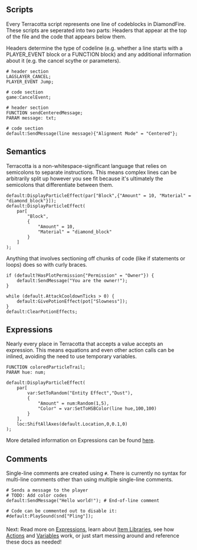 ## Scripts
Every Terracotta script represents one line of codeblocks in DiamondFire. These scripts are seperated into two parts: Headers that appear at the top of the file and the code that appears below them. 

Headers determine the type of codeline (e.g. whether a line starts with a PLAYER_EVENT block or a FUNCTION block) and any additional information about it (e.g. the cancel scythe or parameters).

```tc title="Example Event"
# header section
LAGSLAYER_CANCEL;
PLAYER_EVENT Jump;

# code section
game:CancelEvent;
```

```tc title="Example Function"
# header section
FUNCTION sendCenteredMessage;
PARAM message: txt;

# code section
default:SendMessage(line message){"Alignment Mode" = "Centered"};
```

## Semantics

Terracotta is a non-whitespace-significant language that relies on semicolons to separate instructions. This means complex lines can be arbitrarily split up however you see fit because it's ultimately the semicolons that differentiate between them.

```tc title="Both of these statements are valid."
default:DisplayParticleEffect(par["Block",{"Amount" = 10, "Material" = "diamond_block"}]);
default:DisplayParticleEffect(
    par[
        "Block",
        {
            "Amount" = 10, 
            "Material" = "diamond_block"
        }
    ]
);
```

Anything that involves sectioning off chunks of code (like if statements or loops) does so with curly braces.
```tc title="Example"
if (default?HasPlotPermission{"Permission" = "Owner"}) {
    default:SendMessage("You are the owner!");
}
```
```tc title="Example"
while (default.AttackCooldownTicks > 0) {
    default:GivePotionEffect(pot["Slowness"]);
}
default:ClearPotionEffects;
```

## Expressions
Nearly every place in Terracotta that accepts a value accepts an expression. This means equations and even other action calls can be inlined, avoiding the need to use temporary variables.

```tc title="Example"
FUNCTION coloredParticleTrail;
PARAM hue: num;

default:DisplayParticleEffect(
    par[
        var:SetToRandom("Entity Effect","Dust"),
        {
            "Amount" = num:Random(1,5),
            "Color" = var:SetToHSBColor(line hue,100,100)
        }
    ],
    loc:ShiftAllAxes(default.Location,0,0.1,0)
);
```
More detailed information on Expressions can be found [here](../language_features/expressions.md).

## Comments
Single-line comments are created using `#`. There is currently no syntax for multi-line comments other than using multiple single-line comments.
```tc
# Sends a message to the player
# TODO: Add color codes
default:SendMessage("Hello world!"); # End-of-line comment

# Code can be commented out to disable it:
#default:PlaySound(snd["Pling"]);
```
####
Next: Read more on [Expressions](../language_features/expressions.md), learn about [Item Libraries](), see how [Actions](../codeblocks/action.md) and [Variables](../codeitems/variable.md) work, or just start messing around and reference these docs as needed!